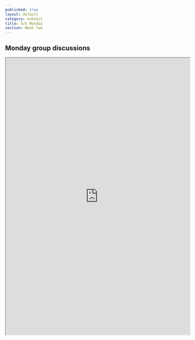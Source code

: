 ```yaml
---
published: true
layout: default
category: exhibit
title: 4/5 Monday
section: Week two
---
```


## Monday group discussions

<iframe height="900" width="600" src="http://docdro.id/1021n"> Your browser does not diplay iFrames</iframe>
